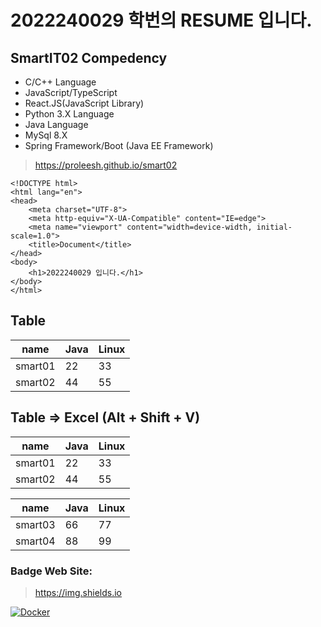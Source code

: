 # 2022240029 학번의 RESUME 입니다.

## SmartIT02 Compedency
- C/C++ Language
- JavaScript/TypeScript
- React.JS(JavaScript Library)
- Python 3.X Language
- Java Language
- MySql 8.X
- Spring Framework/Boot (Java EE Framework)
> https://proleesh.github.io/smart02
```
<!DOCTYPE html>
<html lang="en">
<head>
    <meta charset="UTF-8">
    <meta http-equiv="X-UA-Compatible" content="IE=edge">
    <meta name="viewport" content="width=device-width, initial-scale=1.0">
    <title>Document</title>
</head>
<body>
    <h1>2022240029 입니다.</h1>
</body>
</html>
```

## Table
| name     | Java | Linux |
|----------|------|-------|
| smart01  | 22   | 33    |
| smart02  | 44   | 55    |

## Table => Excel (Alt + Shift + V)
| name     | Java | Linux |
|----------|------|-------|
| smart01  | 22   | 33    |
| smart02  | 44   | 55    |

| name     | Java | Linux |
|----------|------|-------|
| smart03  | 66   | 77    |
| smart04  | 88   | 99    |

### Badge Web Site:
> https://img.shields.io

<a href = "https://www.docker.com"><img alt="Docker" src="https://img.shields.io/badge/Docker-007ACC?style=for-the-badge&logo=Docker&logoColor=white" />
